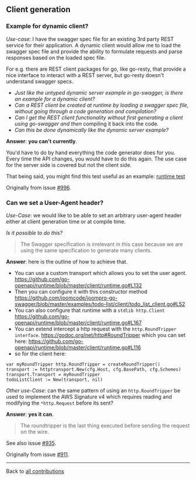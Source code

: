 <!-- Questions about client generation -->
## Client generation

### Example for dynamic client?
_Use-case_: I have the swagger spec file for an existing 3rd party REST service for their application.
A dynamic client would allow me to load the swagger spec file and provide the ability to formulate requests and parse responses
based on the loaded spec file.

For e.g. there are REST client packages for go, like go-resty, that provide a nice interface
to interact with a REST server, but go-resty doesn't understand swagger specs.

- *Just like the untyped dynamic server example in go-swagger, is there an example for a dynamic client?*
- *Can a REST client be created at runtime by loading a swagger spec file, without going through a code generation and compilation?*
- *Can I get the REST client functionality without first generating a client using go-swagger and then*
compiling it back into the code.
- *Can this be done dynamically like the dynamic server example?*

**Answer**: **you can't currently**.

You'd have to do by hand everything the code generator does for you. Every time the API changes, you would have to do this again.
The use case for the server side is covered but not the client side.

That being said, you might find this test useful as an example:
[runtime test](https://github.com/go-openapi/runtime/blob/master/client/runtime_test.go#L144-L188)

Originally from issue [#996](https://github.com/joomcode/joompro-go-swagger/issues/996).

### Can we set a User-Agent header?
_Use-Case_: we would like to be able to set an arbitrary user-agent header either at client generation time or at compile time.

*Is it possible to do this?*

>The Swagger specification is irrelevant in this case because we are using the same specification to generate many clients.

**Answer**: here is the outline of how to achieve that.

- You can use a custom transport which allows you to set the user agent.
https://github.com/go-openapi/runtime/blob/master/client/runtime.go#L132
- Then you can configure it with this constructor method
https://github.com/joomcode/joompro-go-swagger/blob/master/examples/todo-list/client/todo_list_client.go#L52
- You can also configure that runtime with a `stdlib http.Client`
https://github.com/go-openapi/runtime/blob/master/client/runtime.go#L167
- You can extend intercept a http request with the `http.RoundTripper interface`. https://godoc.org/net/http#RoundTripper
which you can set here: https://github.com/go-openapi/runtime/blob/master/client/runtime.go#L116
- so for the client here:

```golang
var myRoundTripper http.RoundTripper = createRoundTripper()
transport := httptransport.New(cfg.Host, cfg.BasePath, cfg.Schemes)
transport.Transport = myRoundTripper
todoListClient := New(transport, nil)
```

_Other use-Case_: can the same pattern of using an `http.RoundTripper` be used to implement the AWS Signature v4 which requires
reading and modifying the `*http.Request` before its sent?

**Answer**: **yes it can**.

>The roundtripper is the last thing executed before sending the request on the wire.

See also issue [#935](https://github.com/joomcode/joompro-go-swagger/issues/935).

Originally from issue [#911](https://github.com/joomcode/joompro-go-swagger/issues/911).

-------------

Back to [all contributions](README.md#all-contributed-questions)
